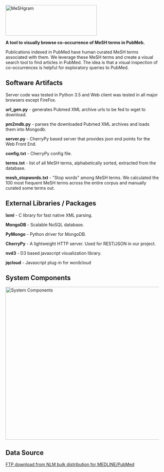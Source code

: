 <img src="https://github.com/NCBI-Hackathons/Visualizing_MeSH_Term_Interaction_Over_Time/blob/master/images/logos/meshgram-color.png" alt="MeSHgram" height="100" width="300">

<b>A tool to visually browse co-occurrence of MeSH terms in PubMeb.</b>

Publications indexed in PubMed have human curated MeSH terms associated with them.
We leverage these MeSH terms and create a visual search tool to find articles in PubMed.
The idea is that a visual inspection of co-occurrences is helpful for exploratory queries to PubMed.

## Software Artifacts

Server code was tested in Python 3.5 and Web client was tested in all major browsers except FireFox.

<b>url_gen.py</b> - generates Pubmed XML archive urls to be fed to wget to download.

<b>pm2mdb.py</b> - parses the downloaded Pubmed XML archives and loads them into Mongodb.

<b>server.py</b> - CherryPy based server that provides json end points for the Web Front End.

<b>config.txt</b> - CherryPy config file.

<b>terms.txt</b> - list of all MeSH terms, alphabetically sorted, extracted from the database.

<b>mesh_stopwords.txt</b> - "Stop words" among MeSH terms. We calculated the 100 most frequent MeSH terms across the entire corpus and manually curated some terms out.

## External Libraries / Packages
<b>lxml</b> - C library for fast native XML parsing.

<b>MongoDB</b> - Scalable NoSQL database.

<b>PyMongo</b> - Python driver for MongoDB.

<b>CherryPy</b> - A lightweight HTTP server. Used for REST/JSON in our project.

<b>nvd3</b> - D3 based javascript visualization library.

<b>jqcloud</b> - Javascript plug-in for wordcloud

## System Components
<img src="https://github.com/NCBI-Hackathons/Visualizing_MeSH_Term_Interaction_Over_Time/blob/master/readme-images/system-components.jpg" alt="System Components" height="500" width="800">

## Data Source
[FTP download from NLM bulk distribution for MEDLINE/PubMed](https://www.nlm.nih.gov/databases/download/data_distrib_main.html)
